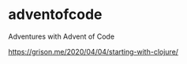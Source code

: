# adventofcode
Adventures with Advent of Code


https://grison.me/2020/04/04/starting-with-clojure/





